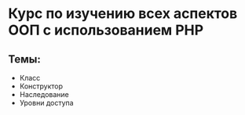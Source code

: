 # Курс по изучению всех аспектов ООП с использованием PHP
## Темы:
- Класс
- Конструктор
- Наследование
- Уровни доступа